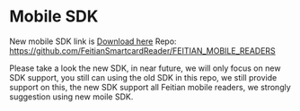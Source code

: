 # Mobile SDK

New mobile SDK link is [Download here](https://github.com/FeitianSmartcardReader/FEITIAN_MOBILE_READERS/archive/master.zip) 
Repo: https://github.com/FeitianSmartcardReader/FEITIAN_MOBILE_READERS

Please take a look the new SDK, in near future, we will only focus on new SDK support, you still can using the old SDK in this repo, we still provide support on this, the new SDK support all Feitian mobile readers, we strongly suggestion using new moile SDK.
